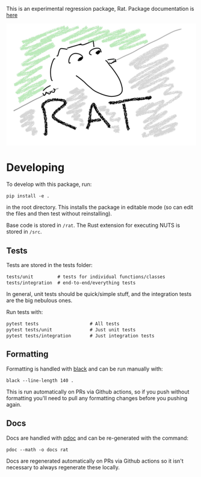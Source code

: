 This is an experimental regression package, Rat. Package documentation is [here](https://bbbales2.github.io/regressions/rat.html)

![Rat](docs/logo.jpg)

# Developing

To develop with this package, run:

```
pip install -e .
```

in the root directory. This installs the package in editable mode (so can edit
the files and then test without reinstalling).

Base code is stored in `/rat`. The Rust extension for executing NUTS is stored in `/src`.

## Tests

Tests are stored in the tests folder:
```
tests/unit         # tests for individual functions/classes
tests/integration  # end-to-end/everything tests
```

In general, unit tests should be quick/simple stuff, and the integration tests
are the big nebulous ones.

Run tests with:

```
pytest tests                   # All tests
pytest tests/unit              # Just unit tests
pytest tests/integration       # Just integration tests
```

## Formatting

Formatting is handled with [black](https://github.com/psf/black) and can be
run manually with:

```
black --line-length 140 .
```

This is run automatically on PRs via Github actions, so if you push without
formatting you'll need to pull any formatting changes before you pushing again.

## Docs

Docs are handled with [pdoc](https://pdoc.dev/) and can be re-generated with
the command:

```
pdoc --math -o docs rat
```

Docs are regenerated automatically on PRs via Github actions so it isn't
necessary to always regenerate these locally.
